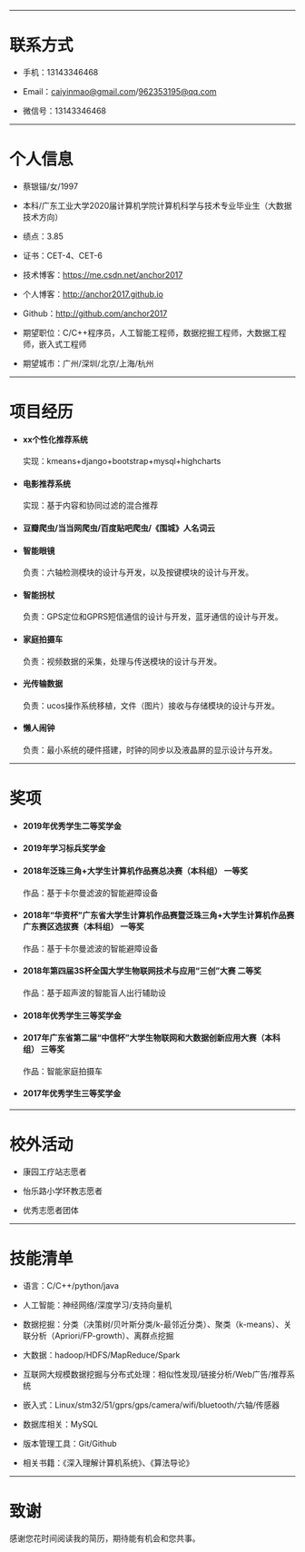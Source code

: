 

---


# 联系方式

- 手机：13143346468

- Email：caiyinmao@gmail.com/962353195@qq.com

- 微信号：13143346468

---

# 个人信息

 - 蔡银锚/女/1997
 
 - 本科/广东工业大学2020届计算机学院计算机科学与技术专业毕业生（大数据技术方向）
 
 - 绩点：3.85
 
 - 证书：CET-4、CET-6
 
 - 技术博客：https://me.csdn.net/anchor2017
 
 - 个人博客：http://anchor2017.github.io
 
 - Github：http://github.com/anchor2017

 - 期望职位：C/C++程序员，人工智能工程师，数据挖掘工程师，大数据工程师，嵌入式工程师
 
 - 期望城市：广州/深圳/北京/上海/杭州

---

# 项目经历

- #### xx个性化推荐系统
   实现：kmeans+django+bootstrap+mysql+highcharts

- #### 电影推荐系统
   实现：基于内容和协同过滤的混合推荐

- #### 豆瓣爬虫/当当网爬虫/百度贴吧爬虫/《围城》人名词云

- #### 智能眼镜
   负责：六轴检测模块的设计与开发，以及按键模块的设计与开发。
   
- #### 智能拐杖
   负责：GPS定位和GPRS短信通信的设计与开发，蓝牙通信的设计与开发。
   
- #### 家庭拍摄车
   负责：视频数据的采集，处理与传送模块的设计与开发。

- #### 光传输数据
   负责：ucos操作系统移植，文件（图片）接收与存储模块的设计与开发。

- #### 懒人闹钟
   负责：最小系统的硬件搭建，时钟的同步以及液晶屏的显示设计与开发。

---

# 奖项

- #### 2019年优秀学生二等奖学金

- #### 2019年学习标兵奖学金

- #### 2018年泛珠三角+大学生计算机作品赛总决赛（本科组） 一等奖
   作品：基于卡尔曼滤波的智能避障设备

- #### 2018年“华资杯”广东省大学生计算机作品赛暨泛珠三角+大学生计算机作品赛广东赛区选拔赛（本科组） 一等奖
   作品：基于卡尔曼滤波的智能避障设备

- #### 2018年第四届3S杯全国大学生物联网技术与应用“三创”大赛 二等奖
   作品：基于超声波的智能盲人出行辅助设

- #### 2018年优秀学生三等奖学金

- #### 2017年广东省第二届“中信杯”大学生物联网和大数据创新应用大赛（本科组） 三等奖
   作品：智能家庭拍摄车

- #### 2017年优秀学生三等奖学金

---

# 校外活动

- 康园工疗站志愿者

- 怡乐路小学环教志愿者

- 优秀志愿者团体

---

# 技能清单

- 语言：C/C++/python/java

- 人工智能：神经网络/深度学习/支持向量机

- 数据挖掘：分类（决策树/贝叶斯分类/k-最邻近分类）、聚类（k-means）、关联分析（Apriori/FP-growth）、离群点挖掘

- 大数据：hadoop/HDFS/MapReduce/Spark

- 互联网大规模数据挖掘与分布式处理：相似性发现/链接分析/Web广告/推荐系统

- 嵌入式：Linux/stm32/51/gprs/gps/camera/wifi/bluetooth/六轴/传感器

- 数据库相关：MySQL

- 版本管理工具：Git/Github

- 相关书籍：《深入理解计算机系统》、《算法导论》

---

# 致谢
感谢您花时间阅读我的简历，期待能有机会和您共事。
